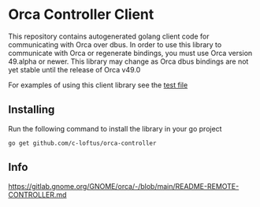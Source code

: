 # Orca Controller Client

This repository contains autogenerated golang client code for communicating with Orca over dbus. In order to use this library to communicate with Orca or regenerate bindings, you must use Orca version 49.alpha or newer. This library may change as Orca dbus bindings are not yet stable until the release of Orca v49.0

For examples of using this client library see the [test file](./lib_test.go)

## Installing

Run the following command to install the library in your go project

```
go get github.com/c-loftus/orca-controller
```

## Info 

https://gitlab.gnome.org/GNOME/orca/-/blob/main/README-REMOTE-CONTROLLER.md
